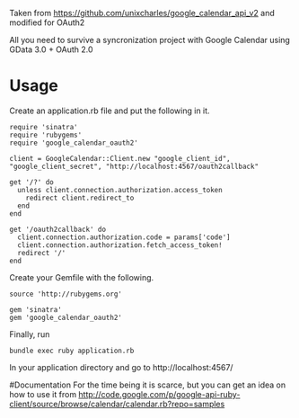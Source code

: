Taken from https://github.com/unixcharles/google_calendar_api_v2 and modified for OAuth2

All you need to survive a syncronization project with Google Calendar using GData 3.0 + OAuth 2.0

# Usage
  Create an application.rb file and put the following in it.

    require 'sinatra'
    require 'rubygems'
    require 'google_calendar_oauth2'

    client = GoogleCalendar::Client.new "google_client_id", "google_client_secret", "http://localhost:4567/oauth2callback"

    get '/?' do
      unless client.connection.authorization.access_token
        redirect client.redirect_to
      end
    end

    get '/oauth2callback' do
      client.connection.authorization.code = params['code']
      client.connection.authorization.fetch_access_token!
      redirect '/'
    end

  Create your Gemfile with the following.

    source 'http://rubygems.org'

    gem 'sinatra'
    gem 'google_calendar_oauth2'

  Finally, run 

    bundle exec ruby application.rb

  In your application directory and go to http://localhost:4567/

#Documentation
  For the time being it is scarce, but you can get an idea on how to use it from http://code.google.com/p/google-api-ruby-client/source/browse/calendar/calendar.rb?repo=samples